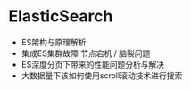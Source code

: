 # ElasticSearch
* ES架构与原理解析
* 集成ES集群故障  节点宕机 / 脑裂问题
* ES深度分页下带来的性能问题分析与解决
* 大数据量下该如何使用scroll滚动技术进行搜索
